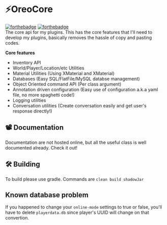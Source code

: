 # ⚡️OreoCore
[![forthebadge](https://forthebadge.com/images/badges/works-on-my-machine.svg)](https://forthebadge.com) [![forthebadge](https://forthebadge.com/images/badges/built-with-swag.svg)](https://forthebadge.com)  
The core api for my plugins. This has the core features that I'll need to develop my plugins, basically removes the hassle of copy and pasting codes.

**Core features**
- Inventory API
- World/Player/Location/etc Utilities
- Material Utilities (Using XMaterial and XMaterial)
- Databases (Easy SQL/FlatFile/MySQL databse management)
- Object Oriented command API (Per class argument)
- Annotation driven configuration (Easy use of configuration a.k.a yaml file, no more spaghetti code!)
- Logging utilities
- Conversation utilities (Create conversation easily and get user's response directly!)

## 📽 Documentation
Documentation are not hosted online, but all the useful class is well documented already. Check it out!

## 🛠 Building
To build please use gradle. Commands are `clean build shadowJar`

## Known database problem
If you happened to change your `online-mode` settings to true or false, you'll have to delete `playerdata.db` since player's UUID will change on that convertion.
